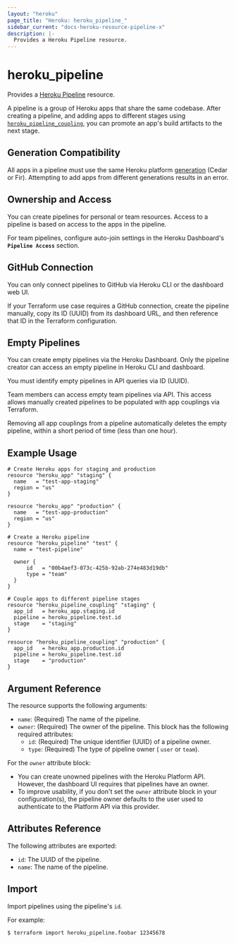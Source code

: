 ```yaml
---
layout: "heroku"
page_title: "Heroku: heroku_pipeline_"
sidebar_current: "docs-heroku-resource-pipeline-x"
description: |-
  Provides a Heroku Pipeline resource.
---
```


# heroku\_pipeline


Provides a [Heroku Pipeline](https://devcenter.heroku.com/articles/pipelines)
resource.

A pipeline is a group of Heroku apps that share the same codebase. After creating a
pipeline, and adding apps to different stages using
[`heroku_pipeline_coupling`](./pipeline_coupling.html), you can promote an app's
build artifacts to the next stage.

## Generation Compatibility

All apps in a pipeline must use the same Heroku platform [generation](https://devcenter.heroku.com/articles/generations) (Cedar or Fir). 
Attempting to add apps from different generations results in an error.

## Ownership and Access

You can create pipelines for personal or team resources. Access to a pipeline
is based on access to the apps in the pipeline.

For team pipelines, configure auto-join settings in the Heroku Dashboard's
**`Pipeline Access`** section.

## GitHub Connection

You can only connect pipelines to GitHub via Heroku CLI or the dashboard web UI.

If your Terraform use case requires a GitHub connection, create the pipeline 
manually, copy its ID (UUID) from its dashboard URL, and then reference that ID in 
the Terraform configuration.

## Empty Pipelines

You can create empty pipelines via the Heroku Dashboard. Only the pipeline creator
can access an empty pipeline in Heroku CLI and dashboard.

You must identify empty pipelines in API queries via ID (UUID).

Team members can access empty team pipelines via API. This access allows
manually created pipelines to be populated with app couplings via Terraform.

Removing all app couplings from a pipeline automatically deletes 
the empty pipeline, within a short period of time (less than one hour).

## Example Usage

```hcl-terraform
# Create Heroku apps for staging and production
resource "heroku_app" "staging" {
  name   = "test-app-staging"
  region = "us"
}

resource "heroku_app" "production" {
  name   = "test-app-production"
  region = "us"
}

# Create a Heroku pipeline
resource "heroku_pipeline" "test" {
  name = "test-pipeline"

  owner {
	  id   = "00b4aef3-073c-425b-92ab-274e483d19db"
	  type = "team"
  }
}

# Couple apps to different pipeline stages
resource "heroku_pipeline_coupling" "staging" {
  app_id   = heroku_app.staging.id
  pipeline = heroku_pipeline.test.id
  stage    = "staging"
}

resource "heroku_pipeline_coupling" "production" {
  app_id   = heroku_app.production.id
  pipeline = heroku_pipeline.test.id
  stage    = "production"
}
```

## Argument Reference

The resource supports the following arguments:

* `name`: (Required) The name of the pipeline.
* `owner`: (Required) The owner of the pipeline. This block has the following required attributes:
    * `id`: (Required) The unique identifier (UUID) of a pipeline owner.
    * `type`: (Required) The type of pipeline owner ( `user` or `team`).


For the `owner` attribute block:

* You can create unowned pipelines with the Heroku Platform API. However, the dashboard UI requires that pipelines have an owner.
* To improve usability, if you don't set the `owner` attribute block in your configuration(s), the pipeline owner
defaults to the user used to authenticate to the Platform API via this provider.

## Attributes Reference

The following attributes are exported:

* `id`: The UUID of the pipeline.
* `name`: The name of the pipeline.

## Import

Import pipelines using the pipeline's `id`.

For example:

```
$ terraform import heroku_pipeline.foobar 12345678
```
